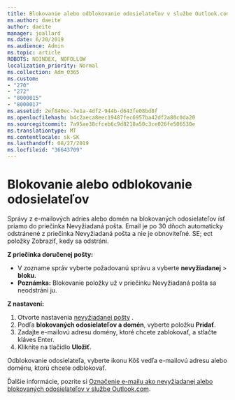 ```yaml
---
title: Blokovanie alebo odblokovanie odosielateľov v službe Outlook.com
ms.author: daeite
author: daeite
manager: joallard
ms.date: 6/20/2019
ms.audience: Admin
ms.topic: article
ROBOTS: NOINDEX, NOFOLLOW
localization_priority: Normal
ms.collection: Adm_O365
ms.custom:
- "270"
- "272"
- "8000015"
- "8000017"
ms.assetid: 2ef840ec-7e1a-4df2-944b-d643fe08bd8f
ms.openlocfilehash: b4c2aeca8eec19487fec6957ba42df2a80c0da20
ms.sourcegitcommit: 7a95ae38cfceb6c9d8218a50c3ce026fe506530e
ms.translationtype: MT
ms.contentlocale: sk-SK
ms.lasthandoff: 08/27/2019
ms.locfileid: "36643709"
---
```

# <a name="block-or-unblock-senders"></a>Blokovanie alebo odblokovanie odosielateľov

Správy z e-mailových adries alebo domén na blokovaných odosielateľov ísť priamo do priečinka Nevyžiadaná pošta. Email je po 30 dňoch automaticky odstránené z priečinka Nevyžiadaná pošta a nie je obnoviteľné. SE; ect položky Zobraziť, kedy sa odstráni.

**Z priečinka doručenej pošty:**

- V zozname správ vyberte požadovanú správu a vyberte **nevyžiadanej** > **bloku**.
- **Poznámka:** Blokovanie položky už v priečinku Nevyžiadaná pošta sa neodstráni ju.

**Z nastavení:**

1. Otvorte nastavenia [nevyžiadanej pošty](https://outlook.live.com/mail/options/mail/junkEmail) .
2. Podľa **blokovaných odosielateľov a domén**, vyberte položku **Pridať**.
3. Zadajte e-mailovú adresu domény, ktoré chcete zablokovať, a stlačte kláves Enter.
4. Kliknite na tlačidlo **Uložiť**.

Odblokovanie odosielateľa, vyberte ikonu Kôš vedľa e-mailovú adresu alebo doménu, ktorú chcete odblokovať.

Ďalšie informácie, pozrite si [Označenie e-mailu ako nevyžiadanej alebo blokovaných odosielateľov v službe Outlook.com](https://support.office.com/article/a3ece97b-82f8-4a5e-9ac3-e92fa6427ae4?wt.mc_id=Office_Outlook_com_Alchemy).